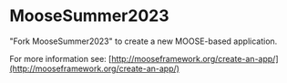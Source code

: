 MooseSummer2023
=====

"Fork MooseSummer2023" to create a new MOOSE-based application.

For more information see: [http://mooseframework.org/create-an-app/](http://mooseframework.org/create-an-app/)
